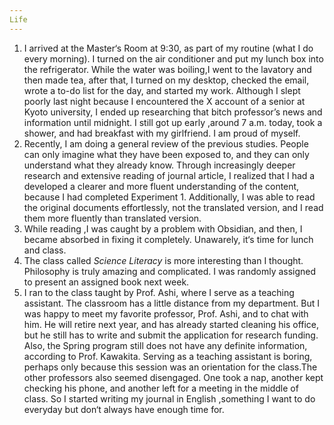 ```yaml
---
Life
---
```


1. I arrived at the Master‘s Room at 9:30, as part of my routine (what I do every morning). I turned on the air conditioner and put my lunch box into the refrigerator. While the water was boiling,I went to the lavatory and then made tea, after that, I turned on my desktop, checked the email, wrote a to-do list for the day, and started my work. Although I slept poorly last night because I encountered the X account of a senior at Kyoto university, I ended up researching that bitch professor’s news and information until midnight. I still got up early ,around 7 a.m. today, took a shower, and had breakfast with my girlfriend. I am proud of myself.
2. Recently, I am doing a general review of the previous studies. People can only imagine what they have been exposed to, and they can only understand what they already know. Through increasingly deeper research and extensive reading of journal article, I realized that I had a developed a clearer and more fluent understanding of the content, because I had completed Experiment 1. Additionally, I was able to read the original documents effortlessly, not the translated version, and I read them more fluently than translated version.
3. While reading ,I was caught by a problem with Obsidian, and then, I became absorbed in fixing it completely. Unawarely, it‘s time for lunch and class.
4. The class called *Science Literacy* is more interesting than I thought. Philosophy is truly amazing and complicated. I was randomly assigned to present an assigned book next week.
5. I ran to the class taught by Prof. Ashi, where I serve as a teaching assistant. The classroom has a little distance from my department. But I was happy to meet my favorite professor, Prof. Ashi, and  to chat with him. He will retire next year, and has already started cleaning his office, but he still has to write and submit the application for research funding. Also, the Spring program still does not have any definite information, according to Prof. Kawakita. Serving as a teaching assistant is boring, perhaps only because this session was an orientation for the class.The other professors also seemed disengaged.  One took a nap,  another kept checking his phone, and another left for a meeting in the middle of class. So I started writing my journal in English ,something I want to do everyday but don‘t always have enough time for.